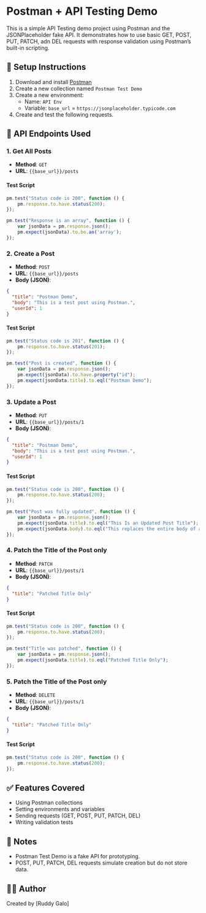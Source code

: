 # Postman + API Testing Demo

This is a simple API Testing demo project using Postman and the JSONPlaceholder fake API. It demonstrates how to use basic GET, POST, PUT, PATCH, adn DEL requests with response validation using Postman’s built-in scripting.

## 🔧 Setup Instructions

1. Download and install [Postman](https://www.postman.com/downloads/)
2. Create a new collection named `Postman Test Demo`
3. Create a new environment:
   - Name: `API Env`
   - Variable: `base_url` = `https://jsonplaceholder.typicode.com`
4. Create and test the following requests.

## 📡 API Endpoints Used

### 1. Get All Posts

- **Method**: `GET`
- **URL**: `{{base_url}}/posts`

#### Test Script

```javascript
pm.test("Status code is 200", function () {
    pm.response.to.have.status(200);
});

pm.test("Response is an array", function () {
    var jsonData = pm.response.json();
    pm.expect(jsonData).to.be.an('array');
});
```

### 2. Create a Post

- **Method**: `POST`
- **URL**: `{{base_url}}/posts`
- **Body (JSON)**:

```json
{
  "title": "Postman Demo",
  "body": "This is a test post using Postman.",
  "userId": 1
}
```

#### Test Script

```javascript
pm.test("Status code is 201", function () {
    pm.response.to.have.status(201);
});

pm.test("Post is created", function () {
    var jsonData = pm.response.json();
    pm.expect(jsonData).to.have.property("id");
    pm.expect(jsonData.title).to.eql("Postman Demo");
});
```

### 3. Update a Post

- **Method**: `PUT`
- **URL**: `{{base_url}}/posts/1`
- **Body (JSON)**:

```json
{
  "title": "Postman Demo",
  "body": "This is a test post using Postman.",
  "userId": 1
}
```

#### Test Script

```javascript
pm.test("Status code is 200", function () {
    pm.response.to.have.status(200);
});

pm.test("Post was fully updated", function () {
    var jsonData = pm.response.json();
    pm.expect(jsonData.title).to.eql("This Is an Updated Post Title");
    pm.expect(jsonData.body).to.eql("This replaces the entire body of an existing post.");
});
```

### 4. Patch the Title of the Post only

- **Method**: `PATCH`
- **URL**: `{{base_url}}/posts/1`
- **Body (JSON)**:

```json
{
  "title": "Patched Title Only"
}
```

#### Test Script

```javascript
pm.test("Status code is 200", function () {
    pm.response.to.have.status(200);
});

pm.test("Title was patched", function () {
    var jsonData = pm.response.json();
    pm.expect(jsonData.title).to.eql("Patched Title Only");
});
```

### 5. Patch the Title of the Post only

- **Method**: `DELETE`
- **URL**: `{{base_url}}/posts/1`
- **Body (JSON)**:

```json
{
  "title": "Patched Title Only"
}
```

#### Test Script

```javascript
pm.test("Status code is 200", function () {
    pm.response.to.have.status(200);
});
```

## ✅ Features Covered

- Using Postman collections
- Setting environments and variables
- Sending requests (GET, POST, PUT, PATCH, DEL)
- Writing validation tests

## 📌 Notes

- Postman Test Demo is a fake API for prototyping.
- POST, PUT, PATCH, DEL requests simulate creation but do not store data.

## 🧑‍💻 Author

Created by [Ruddy Galo]
